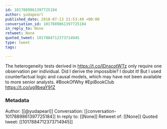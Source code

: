```yaml
---
id: 1017889861397725184
author: yudapearl
published_date: 2018-07-13 21:53:49 +00:00
conversation_id: 1017889861397725184
in_reply_to: None
retweet: None
quoted_tweet: 1017884712373714945
type: tweet
tags:

---
```


The heterogeneity tests derived in https://t.co/lDnscotWTz only require one observation per individual. Did I derive the impossible? I doubt it! But  I used counterfactual logic and causal models, which may have not been available to more senior analysts. #BookOfWhy #EpiBookClub https://t.co/ug9beaY91Z

### Metadata

Author: [[@yudapearl]]
Conversation: [[conversation-1017889861397725184]]
In reply to: [[None]]
Retweet of: [[None]]
Quoted tweet: [[1017884712373714945]]
